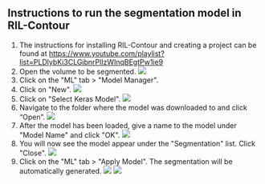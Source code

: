 ## Instructions to run the segmentation model in RIL-Contour

1. The instructions for installing RIL-Contour and creating a project can be found at https://www.youtube.com/playlist?list=PLDlybKi3CLGibnrPIlzWInqBEgtPw1ie9
2. Open the volume to be segmented.
![](https://github.com/jasonccai/CTBrainSegmentation/blob/master/webimages/RCDemoImages/2.png?raw=true)
3. Click on the "ML" tab > "Model Manager".
4. Click on "New".
![](https://github.com/jasonccai/CTBrainSegmentation/blob/master/webimages/RCDemoImages/3.png?raw=true)
5. Click on "Select Keras Model".
![](https://github.com/jasonccai/CTBrainSegmentation/blob/master/webimages/RCDemoImages/4.png?raw=true)
6. Navigate to the folder where the model was downloaded to and click “Open”.
![](https://github.com/jasonccai/CTBrainSegmentation/blob/master/webimages/RCDemoImages/5.png?raw=true)
7. After the model has been loaded, give a name to the model under "Model Name" and click "OK".
![](https://github.com/jasonccai/CTBrainSegmentation/blob/master/webimages/RCDemoImages/6.png?raw=true)
8. You will now see the model appear under the "Segmentation" list. Click "Close".
![](https://github.com/jasonccai/CTBrainSegmentation/blob/master/webimages/RCDemoImages/7.png?raw=true)
9. Click on the "ML" tab > "Apply Model". The segmentation will be automatically generated.
![](https://github.com/jasonccai/CTBrainSegmentation/blob/master/webimages/RCDemoImages/8.png?raw=true)
![](https://github.com/jasonccai/CTBrainSegmentation/blob/master/webimages/RCDemoImages/9.png?raw=true)
